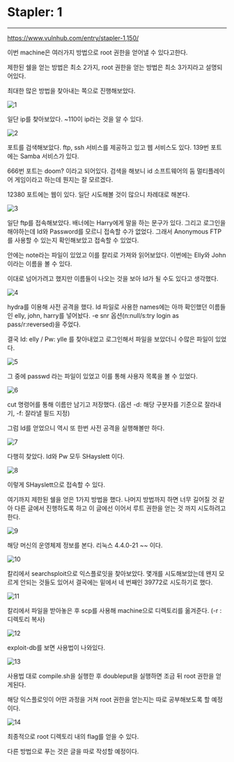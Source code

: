 # Stapler: 1

------

<https://www.vulnhub.com/entry/stapler-1,150/>

이번 machine은 여러가지 방법으로 root 권한을 얻어낼 수 있다고한다.

제한된 쉘을 얻는 방법은 최소 2가지, root 권한을 얻는 방법은 최소 3가지라고 설명되어있다.

최대한 많은 방법을 찾아내는 쪽으로 진행해보았다.

![1](https://user-images.githubusercontent.com/51134298/60754746-bf46da00-a020-11e9-9aa8-61281152caa5.png)

일단 ip를 찾아보았다. ~110이 ip라는 것을 알 수 있다.

![2](https://user-images.githubusercontent.com/51134298/60754747-bf46da00-a020-11e9-9bcb-e1a073760787.png)

포트를 검색해보았다. ftp, ssh 서비스를 제공하고 있고 웹 서비스도 있다. 139번 포트에는 Samba 서비스가 있다. 

666번 포트는 doom? 이라고 되어있다. 검색을 해보니 id 소프트웨어의 둠 멀티플레이어 게임이라고 하는데 뭔지는 잘 모르겠다. 

12380 포트에는 웹이 있다. 일단 시도해볼 것이 많으니 차례대로 해본다.

![3](https://user-images.githubusercontent.com/51134298/60754748-bf46da00-a020-11e9-9674-88033237ae15.png)

일단 ftp를 접속해보았다. 배너에는 Harry에게 말을 하는 문구가 있다. 그리고 로그인을 해야하는데 Id와 Password를 모르니 접속할 수가 없었다. 그래서 Anonymous FTP를 사용할 수 있는지 확인해보았고 접속할 수 있었다. 

안에는 note라는 파일이 있었고 이를 칼리로 가져와 읽어보았다. 이번에는 Elly와 John이라는 이름을 볼 수 있다.

이대로 넘어가려고 했지만 이름들이 나오는 것을 보아 Id가 될 수도 있다고 생각했다.

![4](https://user-images.githubusercontent.com/51134298/60754749-bf46da00-a020-11e9-85f8-8a35df73b858.png)

hydra를 이용해 사전 공격을 했다. Id 파일로 사용한 names에는 아까 확인했던 이름들인 elly, john, harry를 넣어놨다. -e snr 옵션(n:null/s:try login as pass/r:reversed)을 주었다. 

결국 Id: elly / Pw: ylle 를 찾아내었고 로그인해서 파일을 보았더니 수많은 파일이 있었다. 

![5](https://user-images.githubusercontent.com/51134298/60754750-bf46da00-a020-11e9-91c7-d8b55b9c4145.png)

그 중에 passwd 라는 파일이 있었고 이를 통해 사용자 목록을 볼 수 있었다. 

![6](https://user-images.githubusercontent.com/51134298/60754752-bfdf7080-a020-11e9-8b07-fc838858136f.png)

cut 명령어를 통해 이름만 남기고 저장했다. (옵션 -d: 해당 구분자를 기준으로 잘라내기, -f:  잘라낼 필드 지정)

그럼 Id를 얻었으니 역시 또 한번 사전 공격을 실행해볼만 하다.

![7](https://user-images.githubusercontent.com/51134298/60754753-bfdf7080-a020-11e9-9dff-986940047b8e.png)

다행히 찾았다. Id와 Pw 모두 SHayslett 이다. 

![8](https://user-images.githubusercontent.com/51134298/60754754-bfdf7080-a020-11e9-8240-101e41135ec4.png)

이렇게 SHayslett으로 접속할 수 있다. 

여기까지 제한된 쉘을 얻은 1가지 방법을 했다. 나머지 방법까지 하면 너무 길어질 것 같아 다른 글에서 진행하도록 하고 이 글에선 이어서 루트 권한을 얻는 것 까지 시도하려고 한다.

![9](https://user-images.githubusercontent.com/51134298/60754755-bfdf7080-a020-11e9-8b9e-745d36d228a1.png)

해당 머신의 운영체제 정보를 본다. 리눅스 4.4.0-21 ~~ 이다. 

![10](https://user-images.githubusercontent.com/51134298/60754756-c0780700-a020-11e9-9bf1-ed3433ac406d.png)

칼리에서 searchsploit으로 익스플로잇을 찾아보았다. 몇개를 시도해보았는데 왠지 모르게 안되는 것들도 있어서 결국에는 밑에서 네 번째인 39772로 시도하기로 했다. 

![11](https://user-images.githubusercontent.com/51134298/60754757-c0780700-a020-11e9-85a5-4167cf770c79.png)

칼리에서 파일을 받아놓은 후 scp를 사용해 machine으로 디렉토리를 옮겨준다. (-r : 디렉토리 복사)

![12](https://user-images.githubusercontent.com/51134298/60754758-c0780700-a020-11e9-84c8-9f3952a9d856.png)

exploit-db를 보면 사용법이 나와있다. 

![13](https://user-images.githubusercontent.com/51134298/60754759-c0780700-a020-11e9-958e-2219a69b66f5.png)

사용법 대로 compile.sh을 실행한 후 doubleput을 실행하면 조금 뒤 root 권한을 얻게된다.

해당 익스플로잇이 어떤 과정을 거쳐 root 권한을 얻는지는 따로 공부해보도록 할 예정이다.

![14](https://user-images.githubusercontent.com/51134298/60754760-c1109d80-a020-11e9-8329-c13b56c039d8.png)

최종적으로 root 디렉토리 내의 flag를 얻을 수 있다. 

다른 방법으로 푸는 것은 글을 따로 작성할 예정이다. 









